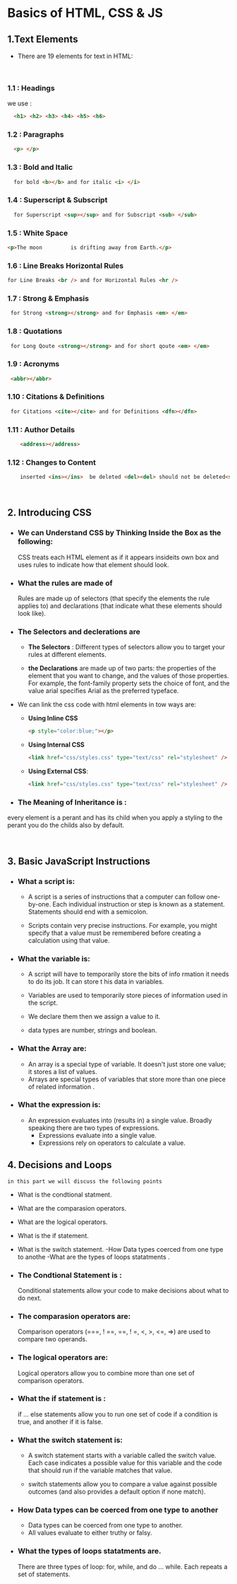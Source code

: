 # Basics of HTML, CSS & JS

## 1.Text Elements


- There are 19 elements for text in HTML:

<br>

### 1.1 : Headings

we use :
                                
  ```html
    <h1> <h2> <h3> <h4> <h5> <h6>
  ```

### 1.2 : Paragraphs
            
  ```html
    <p> </p>
  ```
### 1.3 : Bold and Italic

  ```html
    for bold <b></b> and for italic <i> </i>
  ```

### 1.4 : Superscript & Subscript

  ```html
    for Superscript <sup></sup> and for Subscript <sub> </sub>
  ```

### 1.5 : White Space

```html
<p>The moon         is drifting away from Earth.</p>
  ```

### 1.6 : Line Breaks Horizontal Rules

``` html
for Line Breaks <br /> and for Horizontal Rules <hr />
```
### 1.7 : Strong & Emphasis

```html
 for Strong <strong></strong> and for Emphasis <em> </em>
  ```

### 1.8 : Quotations

```html
 for Long Qoute <strong></strong> and for short qoute <em> </em>
  ```

### 1.9 : Acronyms

```html
 <abbr></abbr>
  ```

### 1.10 : Citations & Definitions

```html
 for Citations <cite></cite> and for Definitions <dfn></dfn>
  ```

### 1.11 : Author Details

```html
    <address></address>
  ```

### 1.12 : Changes to Content

```html
    inserted <ins></ins>  be deleted <del><del> should not be deleted<s></s>
  ```

<br>


## 2. Introducing CSS

- ### We can Understand CSS by Thinking Inside the Box as the following:

    CSS treats each HTML element as if it appears insideits own box and uses rules to indicate how that element should look.

- ### What the rules are made of
     Rules are made up of selectors (that specify the elements the rule applies to) and declarations (that indicate what these elements should look like).
    
    
- ### The Selectors and declerations are
    - **The Selectors** : Different types of selectors allow you to target your
    rules at different elements.
    
    - **the Declarations** are made up of two parts: the properties
    of the element that you want to change, and the values
    of those properties. For example, the font-family
    property sets the choice of font, and the value arial
    specifies Arial as the preferred typeface.

- We can link the css code with html elements in tow ways are:
    - **Using Inline CSS**
        ```html
        <p style="color:blue;"></p>
        ```
   
    - **Using Internal CSS**
        ```html
        <link href="css/styles.css" type="text/css" rel="stylesheet" />
        ``` 

    - **Using External CSS**:
        ```html
        <link href="css/styles.css" type="text/css" rel="stylesheet" />
        ```

- ### The Meaning of Inheritance is :
every element is a perant and has its child when you apply a styling to the perant you do the childs also by default.

<br>

## 3. Basic JavaScript Instructions
                                
- ### What a script is:
    
    - A script is a series of instructions that a computer can follow one-by-one.
    Each individual instruction or step is known as a statement.
    Statements should end with a semicolon.

    - Scripts contain very precise instructions. For example,
    you might specify that a value must be remembered
    before creating a calculation using that value.

- ### What the variable is:
    
    - A script will have to temporarily store the bits of info rmation it needs to do its job. It can store t his data in variables.

    - Variables are used to temporarily store pieces of
    information used in the script.

    - We declare them then we assign a value to it.

    - data types are number, strings and boolean.

- ### What the Array are:
    - An array is a special type of variable. It doesn't just store one value; it stores a list of values.
    - Arrays are special types of variables that store more than one piece of related information .

- ### What the expression is: 
    - An expression evaluates into (results in) a single value. Broadly speaking
    there are two types of expressions.
        - Expressions evaluate into a single value.
        - Expressions rely on operators to calculate a value.


## 4. Decisions and Loops

    in this part we will discuss the following points

- What is the condtional statment.
- What are the comparasion operators.
- What are the logical operators.
- What is the if statement.
- What is the switch statement.
 -How Data types coerced from one type to anothe
 -What are the types of loops statatments .
  

- ### The Condtional Statement is :
    Conditional statements allow your code to make decisions about what to do next.

- ### The comparasion operators are:
    Comparison operators (===, ! ==, ==, ! =, <, >, <=, =>) are used to compare two operands.
- ### The logical operators are:
    Logical operators allow you to combine more than one set of comparison operators.
- ### What the if statement is :
    if ... else statements allow you to run one set of code if a condition is true, and another if it is false.
- ### What the switch statement is:
    - A switch statement starts with a variable called the switch value. Each case indicates a possible value for this variable and the code that should run if the variable matches that value.

    - switch statements allow you to compare a value against possible outcomes (and also provides a default option if none match).

- ### How Data types can be coerced from one type to another
    - Data types can be coerced from one type to another.
    - All values evaluate to either truthy or falsy.

- ### What the types of loops statatments are.
    There are three types of loop: for, while, and
    do ... while. Each repeats a set of statements. 